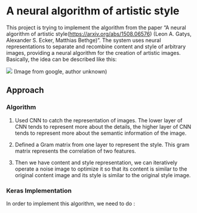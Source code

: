 # A neural algorithm of artistic style

This project is trying to implement the algorithm from the paper “A neural algorithm of artistic style(https://arxiv.org/abs/1508.06576) (Leon A. Gatys, Alexander S. Ecker, Matthias Bethge)”. The system uses neural representations to separate and recombine content and style of arbitrary images, providing a neural algorithm for the creation of artistic images. Basically, the idea can be described like this:

![](http://static.boredpanda.com/blog/wp-content/uploads/2015/08/computer-deep-learning-algorithm-painting-masters-12.jpg)
(Image from google, author unknown)

## Approach

### Algorithm
1.	Used CNN to catch the representation of images. The lower layer of CNN tends to represent more about the details, the       higher layer of CNN tends to represent more about the semantic information of the image.

2.	Defined a Gram matrix from one layer to represent the style. This gram matrix represents the correlation of two features.

3.  Then we have content and style representation, we can iteratively operate a noise image to optimize it so that its content is similar to the original content image and its style is similar to the original style image.

### Keras Implementation
 In order to implement this algorithm, we need to do :
